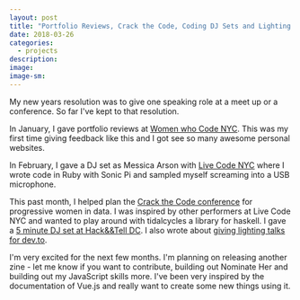 ```yaml
---
layout: post
title: "Portfolio Reviews, Crack the Code, Coding DJ Sets and Lighting Talks"
date: 2018-03-26
categories:
  - projects
description:
image:
image-sm:
---
```

My new years resolution was to give one speaking role at a meet up or a conference. So far I've kept to that resolution.

In January, I gave portfolio reviews at [Women who Code NYC](https://www.meetup.com/WomenWhoCodeNYC/events/245474584/). This was my first time giving feedback like this and I got see so many awesome personal websites.

In February, I gave a DJ set as Messica Arson with [Live Code NYC](http://livecode.nyc/) where I wrote code in Ruby with Sonic Pi and sampled myself screaming into a USB microphone.

This past month, I helped plan the [Crack the Code conference](https://www.crackthecode.io/) for progressive women in data. I was inspired by other performers at Live Code NYC and wanted to play around with tidalcycles a library for haskell. I gave a [5 minute DJ set at Hack&&Tell DC](https://twitter.com/DCHackAndTell/status/973714675786502144). I also wrote about [giving lighting talks for dev.to](https://dev.to/jessicagarson/how-giving-lightning-talks-helped-me-gain-technical-confidence--2omm).

I'm very excited for the next few months. I'm planning on releasing another zine - let me know if you want to contribute, building out Nominate Her and building out my JavaScript skills more. I've been very inspired by the documentation of Vue.js and really want to create some new things using it.
